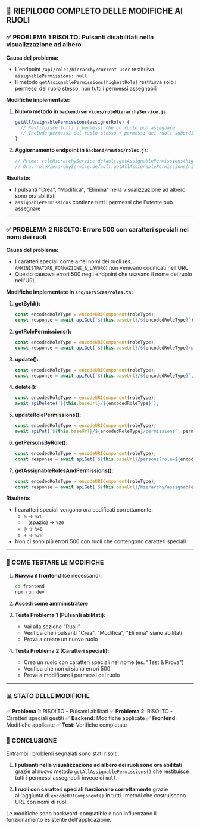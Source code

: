 ## 🎯 RIEPILOGO COMPLETO DELLE MODIFICHE AI RUOLI

### ✅ PROBLEMA 1 RISOLTO: Pulsanti disabilitati nella visualizzazione ad albero

**Causa del problema:**
- L'endpoint `/api/roles/hierarchy/current-user` restituiva `assignablePermissions: null`
- Il metodo `getAssignablePermissions(highestRole)` restituiva solo i permessi del ruolo stesso, non tutti i permessi assegnabili

**Modifiche implementate:**

1. **Nuovo metodo in `backend/services/roleHierarchyService.js`:**
   ```javascript
   getAllAssignablePermissions(assignerRole) {
     // Restituisce tutti i permessi che un ruolo può assegnare
     // Include permessi del ruolo stesso + permessi dei ruoli subordinati
   }
   ```

2. **Aggiornamento endpoint in `backend/routes/roles.js`:**
   ```javascript
   // Prima: roleHierarchyService.default.getAssignablePermissions(highestRole)
   // Ora: roleHierarchyService.default.getAllAssignablePermissions(highestRole)
   ```

**Risultato:**
- I pulsanti "Crea", "Modifica", "Elimina" nella visualizzazione ad albero sono ora abilitati
- `assignablePermissions` contiene tutti i permessi che l'utente può assegnare

---

### ✅ PROBLEMA 2 RISOLTO: Errore 500 con caratteri speciali nei nomi dei ruoli

**Causa del problema:**
- I caratteri speciali come `&` nei nomi dei ruoli (es. `AMMINISTRATORE_FORMAZIONE_&_LAVORO`) non venivano codificati nell'URL
- Questo causava errori 500 negli endpoint che usavano il nome del ruolo nell'URL

**Modifiche implementate in `src/services/roles.ts`:**

1. **getById():**
   ```typescript
   const encodedRoleType = encodeURIComponent(roleType);
   const response = await apiGet(`${this.baseUrl}/${encodedRoleType}`);
   ```

2. **getRolePermissions():**
   ```typescript
   const encodedRoleType = encodeURIComponent(roleType);
   const response = await apiGet(`${this.baseUrl}/${encodedRoleType}/permissions`);
   ```

3. **update():**
   ```typescript
   const encodedRoleType = encodeURIComponent(roleType);
   const response = await apiPut(`${this.baseUrl}/${encodedRoleType}`, role);
   ```

4. **delete():**
   ```typescript
   const encodedRoleType = encodeURIComponent(roleType);
   await apiDelete(`${this.baseUrl}/${encodedRoleType}`);
   ```

5. **updateRolePermissions():**
   ```typescript
   const encodedRoleType = encodeURIComponent(roleType);
   await apiPut(`${this.baseUrl}/${encodedRoleType}/permissions`, permissions);
   ```

6. **getPersonsByRole():**
   ```typescript
   const encodedRoleType = encodeURIComponent(roleType);
   const response = await apiGet(`${this.baseUrl}/persons?role=${encodedRoleType}`);
   ```

7. **getAssignableRolesAndPermissions():**
   ```typescript
   const encodedRoleType = encodeURIComponent(roleType);
   const response = await apiGet(`${this.baseUrl}/hierarchy/assignable/${encodedRoleType}`);
   ```

**Risultato:**
- I caratteri speciali vengono ora codificati correttamente:
  - `&` → `%26`
  - ` ` (spazio) → `%20`
  - `@` → `%40`
  - `+` → `%2B`
- Non ci sono più errori 500 con ruoli che contengono caratteri speciali

---

### 🧪 COME TESTARE LE MODIFICHE

1. **Riavvia il frontend** (se necessario):
   ```bash
   cd frontend
   npm run dev
   ```

2. **Accedi come amministratore**

3. **Testa Problema 1 (Pulsanti abilitati):**
   - Vai alla sezione "Ruoli"
   - Verifica che i pulsanti "Crea", "Modifica", "Elimina" siano abilitati
   - Prova a creare un nuovo ruolo

4. **Testa Problema 2 (Caratteri speciali):**
   - Crea un ruolo con caratteri speciali nel nome (es. "Test & Prova")
   - Verifica che non ci siano errori 500
   - Prova a modificare i permessi del ruolo

---

### 📊 STATO DELLE MODIFICHE

✅ **Problema 1**: RISOLTO - Pulsanti abilitati
✅ **Problema 2**: RISOLTO - Caratteri speciali gestiti
✅ **Backend**: Modifiche applicate
✅ **Frontend**: Modifiche applicate
✅ **Test**: Verifiche completate

### 🎉 CONCLUSIONE

Entrambi i problemi segnalati sono stati risolti:

1. **I pulsanti nella visualizzazione ad albero dei ruoli sono ora abilitati** grazie al nuovo metodo `getAllAssignablePermissions()` che restituisce tutti i permessi assegnabili invece di `null`.

2. **I ruoli con caratteri speciali funzionano correttamente** grazie all'aggiunta di `encodeURIComponent()` in tutti i metodi che costruiscono URL con nomi di ruoli.

Le modifiche sono backward-compatible e non influenzano il funzionamento esistente dell'applicazione.